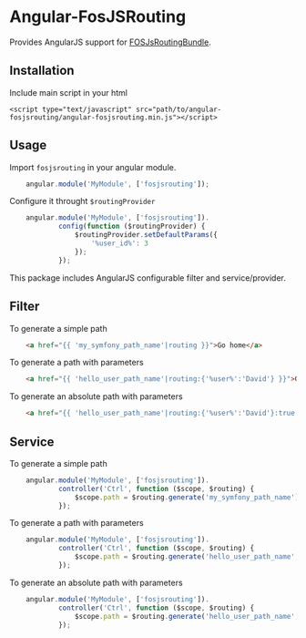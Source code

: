 Angular-FosJSRouting
=============

Provides AngularJS support for [FOSJsRoutingBundle](https://github.com/FriendsOfSymfony/FOSJsRoutingBundle).

Installation
-----------

Include main script in your html
    
    <script type="text/javascript" src="path/to/angular-fosjsrouting/angular-fosjsrouting.min.js"></script>
    

Usage
-----

Import `fosjsrouting` in your angular module.

```javascript
    angular.module('MyModule', ['fosjsrouting']);
```

Configure it throught `$routingProvider`

```javascript
    angular.module('MyModule', ['fosjsrouting']).
            config(function ($routingProvider) {
                $routingProvider.setDefaultParams({
                    '%user_id%': 3
                });
            });
```

This package includes AngularJS configurable filter and service/provider.

Filter
------

To generate a simple path

```html
    <a href="{{ 'my_symfony_path_name'|routing }}">Go home</a>
```

To generate a path with parameters

```html
    <a href="{{ 'hello_user_path_name'|routing:{'%user%':'David'} }}">Go home</a>
```

To generate an absolute path with parameters

```html
    <a href="{{ 'hello_user_path_name'|routing:{'%user%':'David'}:true }}">Go home</a>
```

Service
------

To generate a simple path

```javascript
    angular.module('MyModule', ['fosjsrouting']).
            controller('Ctrl', function ($scope, $routing) {
                $scope.path = $routing.generate('my_symfony_path_name');
            });
```

To generate a path with parameters

```javascript
    angular.module('MyModule', ['fosjsrouting']).
            controller('Ctrl', function ($scope, $routing) {
                $scope.path = $routing.generate('hello_user_path_name', {'%user%': 'David'});
            });
```

To generate an absolute path with parameters

```javascript
    angular.module('MyModule', ['fosjsrouting']).
            controller('Ctrl', function ($scope, $routing) {
                $scope.path = $routing.generate('hello_user_path_name', {'%user%': 'David'}, true);
            });
```
